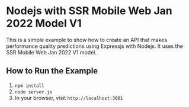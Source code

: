 # Nodejs with SSR Mobile Web Jan 2022 Model V1

This is a simple example to show how to create an API that makes
performance quality predictions using Expressjs with Nodejs. It
uses the SSR Mobile Web Jan 2022 V1 model.

## How to Run the Example

1. `npm install`
2. `node server.js`
3. In your browser, visit `http://localhost:3001`